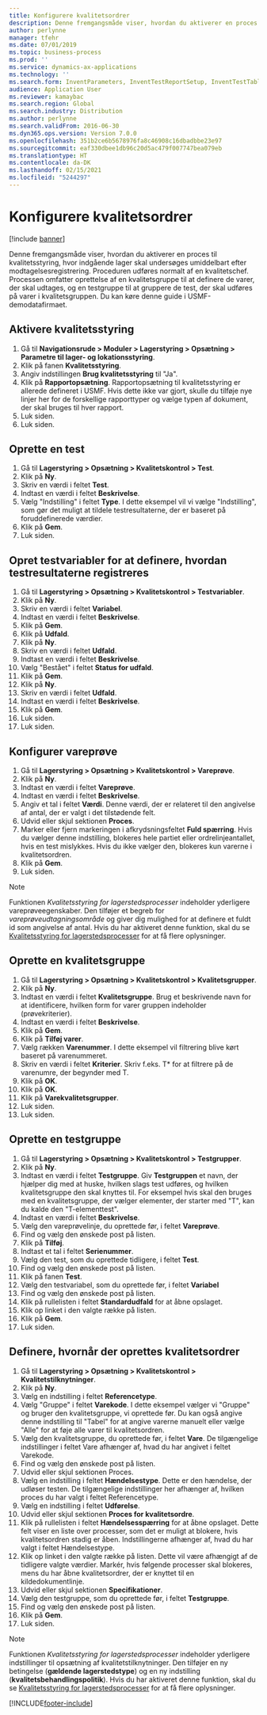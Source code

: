 ```yaml
---
title: Konfigurere kvalitetsordrer
description: Denne fremgangsmåde viser, hvordan du aktiverer en proces til kvalitetsstyring, hvor indgående lager skal undersøges umiddelbart efter modtagelsesregistrering.
author: perlynne
manager: tfehr
ms.date: 07/01/2019
ms.topic: business-process
ms.prod: ''
ms.service: dynamics-ax-applications
ms.technology: ''
ms.search.form: InventParameters, InventTestReportSetup, InventTestTable, DefaultDashboard, InventTestVariable, InventTestVariableOutcome, InventItemSampling, InventTestQualityGroup, InventTestItemQualityGroupAdd, SysQueryForm, InventTestItemQualityGroup, InventTestGroup, InventTestAssociationTable
audience: Application User
ms.reviewer: kamaybac
ms.search.region: Global
ms.search.industry: Distribution
ms.author: perlynne
ms.search.validFrom: 2016-06-30
ms.dyn365.ops.version: Version 7.0.0
ms.openlocfilehash: 351b2ce6b5678976fa8c46908c16dbadbbe23e97
ms.sourcegitcommit: eaf330dbee1db96c20d5ac479f007747bea079eb
ms.translationtype: HT
ms.contentlocale: da-DK
ms.lasthandoff: 02/15/2021
ms.locfileid: "5244297"
---
```

# <a name="set-up-quality-orders"></a>Konfigurere kvalitetsordrer

[!include [banner](../../includes/banner.md)]

Denne fremgangsmåde viser, hvordan du aktiverer en proces til kvalitetsstyring, hvor indgående lager skal undersøges umiddelbart efter modtagelsesregistrering. Proceduren udføres normalt af en kvalitetschef. Processen omfatter oprettelse af en kvalitetsgruppe til at definere de varer, der skal udtages, og en testgruppe til at gruppere de test, der skal udføres på varer i kvalitetsgruppen. Du kan køre denne guide i USMF-demodatafirmaet.


## <a name="enable-quality-management"></a>Aktivere kvalitetsstyring
1. Gå til **Navigationsrude > Moduler > Lagerstyring > Opsætning > Parametre til lager- og lokationsstyring**.
2. Klik på fanen **Kvalitetsstyring**.
3. Angiv indstillingen **Brug kvalitetsstyring** til "Ja".
4. Klik på **Rapportopsætning**. Rapportopsætning til kvalitetsstyring er allerede defineret i USMF. Hvis dette ikke var gjort, skulle du tilføje nye linjer her for de forskellige rapporttyper og vælge typen af dokument, der skal bruges til hver rapport.  
5. Luk siden.
6. Luk siden.

## <a name="create-a-test"></a>Oprette en test
1. Gå til **Lagerstyring > Opsætning > Kvalitetskontrol > Test**.
2. Klik på **Ny**.
3. Skriv en værdi i feltet **Test**.
4. Indtast en værdi i feltet **Beskrivelse**.
5. Vælg "Indstilling" i feltet **Type**. I dette eksempel vil vi vælge "Indstilling", som gør det muligt at tildele testresultaterne, der er baseret på foruddefinerede værdier.  
6. Klik på **Gem**.
7. Luk siden.

## <a name="create-test-variables-to-define-the-way-test-results-are-recorded"></a>Opret testvariabler for at definere, hvordan testresultaterne registreres
1. Gå til **Lagerstyring > Opsætning > Kvalitetskontrol > Testvariabler**.
2. Klik på **Ny**.
3. Skriv en værdi i feltet **Variabel**.
4. Indtast en værdi i feltet **Beskrivelse**.
5. Klik på **Gem**.
6. Klik på **Udfald**.
7. Klik på **Ny**.
8. Skriv en værdi i feltet **Udfald**.
9. Indtast en værdi i feltet **Beskrivelse**.
10. Vælg "Bestået" i feltet **Status for udfald**.
11. Klik på **Gem**.
12. Klik på **Ny**.
13. Skriv en værdi i feltet **Udfald**.
14. Indtast en værdi i feltet **Beskrivelse**.
15. Klik på **Gem**.
16. Luk siden.
17. Luk siden.

## <a name="set-up-item-sampling"></a>Konfigurer vareprøve
1. Gå til **Lagerstyring > Opsætning > Kvalitetskontrol > Vareprøve**.
2. Klik på **Ny**.
3. Indtast en værdi i feltet **Vareprøve**.
4. Indtast en værdi i feltet **Beskrivelse**.
5. Angiv et tal i feltet **Værdi**. Denne værdi, der er relateret til den angivelse af antal, der er valgt i det tilstødende felt.  
6. Udvid eller skjul sektionen **Proces**.
7. Marker eller fjern markeringen i afkrydsningsfeltet **Fuld spærring**. Hvis du vælger denne indstilling, blokeres hele partiet eller ordrelinjeantallet, hvis en test mislykkes. Hvis du ikke vælger den, blokeres kun varerne i kvalitetsordren.  
8. Klik på **Gem**.
9. Luk siden.

> [!NOTE]
> Funktionen *Kvalitetsstyring for lagerstedsprocesser* indeholder yderligere vareprøveegenskaber. Den tilføjer et begreb for *vareprøveudtagningsområde* og giver dig mulighed for at definere et fuldt id som angivelse af antal. Hvis du har aktiveret denne funktion, skal du se [Kvalitetsstyring for lagerstedsprocesser](../quality-management-for-warehouses-processes.md) for at få flere oplysninger.

## <a name="create-a-quality-group"></a>Oprette en kvalitetsgruppe
1. Gå til **Lagerstyring > Opsætning > Kvalitetskontrol > Kvalitetsgrupper**.
2. Klik på **Ny**.
3. Indtast en værdi i feltet **Kvalitetsgruppe**. Brug et beskrivende navn for at identificere, hvilken form for varer gruppen indeholder (prøvekriterier).  
4. Indtast en værdi i feltet **Beskrivelse**.
5. Klik på **Gem**.
6. Klik på **Tilføj varer**.
7. Vælg rækken **Varenummer**. I dette eksempel vil filtrering blive kørt baseret på varenummeret.  
8. Skriv en værdi i feltet **Kriterier**. Skriv f.eks. T* for at filtrere på de varenumre, der begynder med T.  
9. Klik på **OK**.
10. Klik på **OK**.
11. Klik på **Varekvalitetsgrupper**.
12. Luk siden.
13. Luk siden.

## <a name="create-a-test-group"></a>Oprette en testgruppe
1. Gå til **Lagerstyring > Opsætning > Kvalitetskontrol > Testgrupper**.
2. Klik på **Ny**.
3. Indtast en værdi i feltet **Testgruppe**. Giv **Testgruppen** et navn, der hjælper dig med at huske, hvilken slags test udføres, og hvilken kvalitetsgruppe den skal knyttes til. For eksempel hvis skal den bruges med en kvalitetsgruppe, der vælger elementer, der starter med "T", kan du kalde den "T-elementtest".  
4. Indtast en værdi i feltet **Beskrivelse**.
5. Vælg den vareprøvelinje, du oprettede før, i feltet **Vareprøve**.
6. Find og vælg den ønskede post på listen.
7. Klik på **Tilføj**.
8. Indtast et tal i feltet **Serienummer**.
9. Vælg den test, som du oprettede tidligere, i feltet **Test**.
10. Find og vælg den ønskede post på listen.
11. Klik på fanen **Test**.
12. Vælg den testvariabel, som du oprettede før, i feltet **Variabel**
13. Find og vælg den ønskede post på listen.
14. Klik på rullelisten i feltet **Standardudfald** for at åbne opslaget.
15. Klik op linket i den valgte række på listen.
16. Klik på **Gem**.
17. Luk siden.

## <a name="define-when-quality-orders-will-be-created"></a>Definere, hvornår der oprettes kvalitetsordrer
1. Gå til **Lagerstyring > Opsætning > Kvalitetskontrol > Kvalitetstilknytninger**.
2. Klik på **Ny**.
3. Vælg en indstilling i feltet **Referencetype**.
4. Vælg "Gruppe" i feltet **Varekode**. I dette eksempel vælger vi "Gruppe" og bruger den kvalitetsgruppe, vi oprettede før. Du kan også angive denne indstilling til "Tabel" for at angive varerne manuelt eller vælge "Alle" for at føje alle varer til kvalitetsordren.  
5. Vælg den kvalitetsgruppe, du oprettede før, i feltet **Vare**. De tilgængelige indstillinger i feltet Vare afhænger af, hvad du har angivet i feltet Varekode.  
6. Find og vælg den ønskede post på listen.
7. Udvid eller skjul sektionen Proces.
8. Vælg en indstilling i feltet **Hændelsestype**. Dette er den hændelse, der udløser testen. De tilgængelige indstillinger her afhænger af, hvilken proces du har valgt i feltet Referencetype.  
9. Vælg en indstilling i feltet **Udførelse**.
10. Udvid eller skjul sektionen **Proces for kvalitetsordre**.
11. Klik på rullelisten i feltet **Hændelsesspærring** for at åbne opslaget. Dette felt viser en liste over processer, som det er muligt at blokere, hvis kvalitetsordren stadig er åben. Indstillingerne afhænger af, hvad du har valgt i feltet Hændelsestype.  
12. Klik op linket i den valgte række på listen. Dette vil være afhængigt af de tidligere valgte værdier. Markér, hvis følgende processer skal blokeres, mens du har åbne kvalitetsordrer, der er knyttet til en kildedokumentlinje.  
13. Udvid eller skjul sektionen **Specifikationer**.
14. Vælg den testgruppe, som du oprettede før, i feltet **Testgruppe**.
15. Find og vælg den ønskede post på listen.
16. Klik på **Gem**.
17. Luk siden.

> [!NOTE]
> Funktionen *Kvalitetsstyring for lagerstedsprocesser* indeholder yderligere indstillinger til opsætning af kvalitetstilknytninger. Den tilføjer en ny betingelse (**gældende lagerstedstype**) og en ny indstilling (**kvalitetsbehandlingspolitik**). Hvis du har aktiveret denne funktion, skal du se [Kvalitetsstyring for lagerstedsprocesser](../quality-management-for-warehouses-processes.md) for at få flere oplysninger.

[!INCLUDE[footer-include](../../../includes/footer-banner.md)]